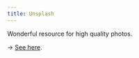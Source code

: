 ```yaml
---
title: Unsplash
---
```


 Wonderful resource for high quality photos.

 → [See here](http://unsplash.com/).
